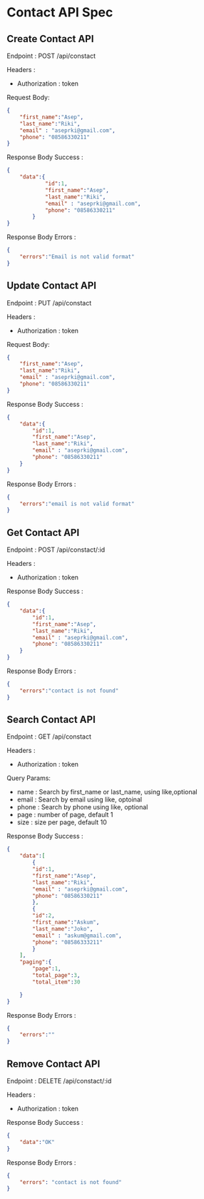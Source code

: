 # Contact API Spec

## Create Contact API
Endpoint : POST /api/constact

Headers :
- Authorization : token

Request Body:
```json
{
    "first_name":"Asep",
    "last_name":"Riki",
    "email" : "aseprki@gmail.com",
    "phone": "08586330211"
}
```

Response Body Success :
```json
{
    "data":{
            "id":1,
            "first_name":"Asep",
            "last_name":"Riki",
            "email" : "aseprki@gmail.com",
            "phone": "08586330211"
        }
}
```

Response Body Errors :
```json
{
    "errors":"Email is not valid format"
}
```



## Update Contact API
Endpoint : PUT /api/constact

Headers :
- Authorization : token

Request Body:
```json
{
    "first_name":"Asep",
    "last_name":"Riki",
    "email" : "aseprki@gmail.com",
    "phone": "08586330211"
}
```

Response Body Success :
```json
{
    "data":{
        "id":1,
        "first_name":"Asep",
        "last_name":"Riki",
        "email" : "aseprki@gmail.com",
        "phone": "08586330211"
    }
}
```

Response Body Errors :
```json
{
    "errors":"email is not valid format"
}
```


## Get Contact API
Endpoint : POST /api/constact/:id

Headers :
- Authorization : token

Response Body Success :
```json
{
    "data":{
        "id":1,
        "first_name":"Asep",
        "last_name":"Riki",
        "email" : "aseprki@gmail.com",
        "phone": "08586330211"
    }
}
```

Response Body Errors :

```json
{
    "errors":"contact is not found"
}
```

## Search Contact API
Endpoint : GET /api/constact

Headers :
- Authorization : token

Query Params:

- name : Search by first_name or last_name, using like,optional
- email : Search by email using like, optoinal
- phone : Search by phone using like, optional
- page : number of page, default 1
- size : size per page, default 10

Response Body Success :

```json
{
    "data":[
        {
        "id":1,
        "first_name":"Asep",
        "last_name":"Riki",
        "email" : "aseprki@gmail.com",
        "phone": "08586330211"
        },
        {
        "id":2,
        "first_name":"Askum",
        "last_name":"Joko",
        "email" : "askum@gmail.com",
        "phone": "08586333211"
        }
    ],
    "paging":{
        "page":1,
        "total_page":3,
        "total_item":30

    }
}
```

Response Body Errors :
```json
{
    "errors":""
}
```

## Remove Contact API
Endpoint : DELETE /api/constact/:id

Headers :
- Authorization : token


Response Body Success :
```json
{
    "data":"OK"
}
```
Response Body Errors :
```json
{
    "errors": "contact is not found"
}
```





